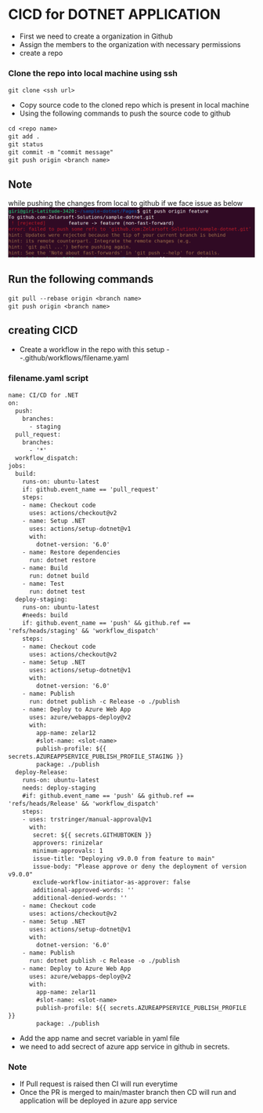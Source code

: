 # CICD for DOTNET APPLICATION
- First we need to create a organization in Github
- Assign the members to the organization with necessary permissions
- create a repo 
 ### Clone the repo into local machine using ssh
 ```
 git clone <ssh url>
 ```
- Copy source code to the cloned repo which is present in local machine
- Using the following commands to push the source code to github
 ```
 cd <repo name>
 git add .
 git status
 git commit -m "commit message"
 git push origin <branch name>
 ```
 ## Note 
 while pushing the changes from local to github if we face issue as below
 ![GitHub Logo](/images/screenshot.png)
  ## Run the following commands
 ```
 git pull --rebase origin <branch name>
 git push origin <branch name>
 ```
 ## creating CICD
 - Create a workflow in the repo with this setup --.github/workflows/filename.yaml
 
 ### filename.yaml script
```
name: CI/CD for .NET
on:
  push:
    branches:
      - staging
  pull_request:
    branches:
      - '*'
  workflow_dispatch:
jobs:
  build:
    runs-on: ubuntu-latest
    if: github.event_name == 'pull_request'
    steps:
    - name: Checkout code
      uses: actions/checkout@v2
    - name: Setup .NET
      uses: actions/setup-dotnet@v1
      with:
        dotnet-version: '6.0'
    - name: Restore dependencies
      run: dotnet restore
    - name: Build
      run: dotnet build
    - name: Test
      run: dotnet test
  deploy-staging:
    runs-on: ubuntu-latest
    #needs: build
    if: github.event_name == 'push' && github.ref == 'refs/heads/staging' && 'workflow_dispatch'
    steps:
    - name: Checkout code
      uses: actions/checkout@v2
    - name: Setup .NET
      uses: actions/setup-dotnet@v1
      with:
        dotnet-version: '6.0'
    - name: Publish
      run: dotnet publish -c Release -o ./publish
    - name: Deploy to Azure Web App
      uses: azure/webapps-deploy@v2
      with:
        app-name: zelar12
        #slot-name: <slot-name>
        publish-profile: ${{ secrets.AZUREAPPSERVICE_PUBLISH_PROFILE_STAGING }}
        package: ./publish
  deploy-Release:
    runs-on: ubuntu-latest
    needs: deploy-staging
    #if: github.event_name == 'push' && github.ref == 'refs/heads/Release' && 'workflow_dispatch'
    steps:
    - uses: trstringer/manual-approval@v1
      with:
       secret: ${{ secrets.GITHUBTOKEN }}
       approvers: rinizelar
       minimum-approvals: 1
       issue-title: "Deploying v9.0.0 from feature to main"
       issue-body: "Please approve or deny the deployment of version v9.0.0"
       exclude-workflow-initiator-as-approver: false
       additional-approved-words: ''
       additional-denied-words: ''
    - name: Checkout code
      uses: actions/checkout@v2
    - name: Setup .NET
      uses: actions/setup-dotnet@v1
      with:
        dotnet-version: '6.0'
    - name: Publish
      run: dotnet publish -c Release -o ./publish
    - name: Deploy to Azure Web App
      uses: azure/webapps-deploy@v2
      with:
        app-name: zelar11
        #slot-name: <slot-name>
        publish-profile: ${{ secrets.AZUREAPPSERVICE_PUBLISH_PROFILE }}
        package: ./publish	    
``` 
 - Add the app name and secret variable in yaml file
 - we need to add secrect of azure app service in github in secrets.

### Note 
- If Pull request is raised then CI will run everytime
- Once the PR is merged to main/master branch then CD will run and application will be deployed in azure app service
